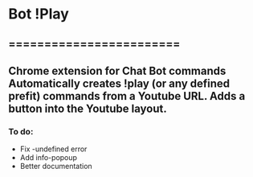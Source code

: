 # Bot !Play
========================
---
Chrome extension for Chat Bot commands
Automatically creates !play (or any defined prefit) commands from a Youtube URL.
Adds a button into the Youtube layout.
---
### To do:

* Fix -undefined error
* Add info-popoup
* Better documentation

